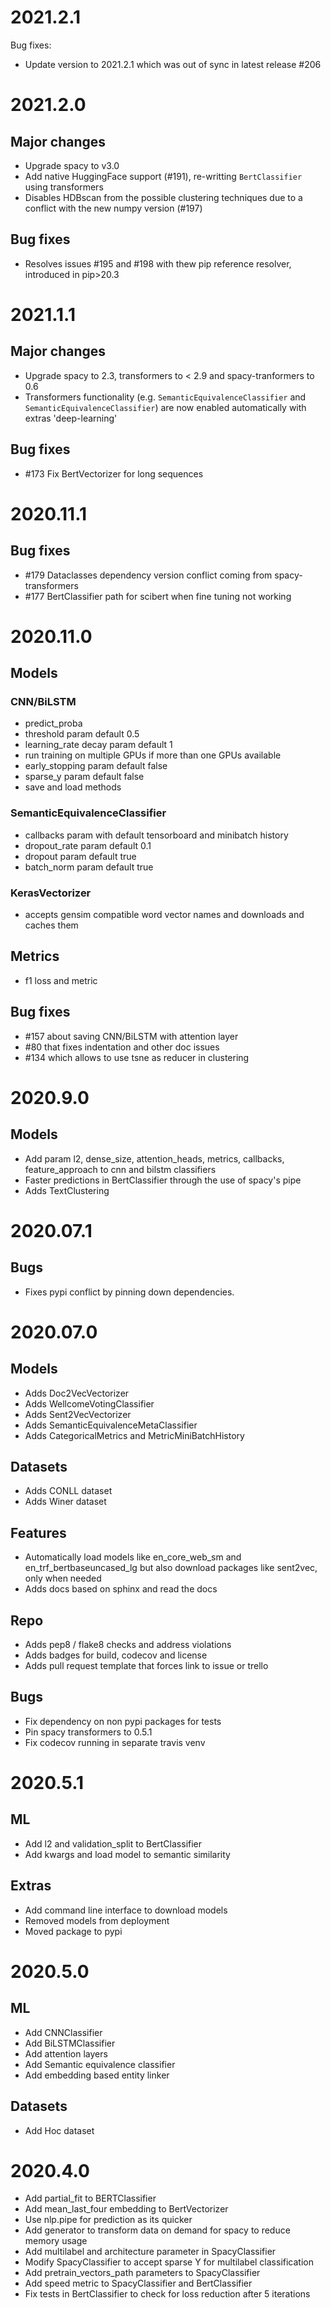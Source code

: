 # 2021.2.1

Bug fixes:
- Update version to 2021.2.1 which was out of sync in latest release #206

# 2021.2.0

Major changes
---
- Upgrade spacy to v3.0
- Add native HuggingFace support (#191), re-writting `BertClassifier` using transformers
- Disables HDBscan from the possible clustering techniques due to a conflict with the new numpy version (#197)

Bug fixes
---
- Resolves issues #195 and #198 with thew pip reference resolver, introduced in pip>20.3

# 2021.1.1

Major changes
---
- Upgrade spacy to 2.3, transformers to < 2.9 and spacy-tranformers to 0.6
- Transformers functionality (e.g. `SemanticEquivalenceClassifier` and `SemanticEquivalenceClassifier`) are now enabled automatically with extras 'deep-learning'

Bug fixes
---
- #173 Fix BertVectorizer for long sequences

# 2020.11.1

Bug fixes
---
- #179 Dataclasses dependency version conflict coming from spacy-transformers
- #177 BertClassifier path for scibert when fine tuning not working

# 2020.11.0

Models
---

### CNN/BiLSTM
- predict_proba
- threshold param default 0.5
- learning_rate decay param default 1
- run training on multiple GPUs if more than one GPUs available
- early_stopping param default false
- sparse_y param default false
- save and load methods

### SemanticEquivalenceClassifier
- callbacks param with default tensorboard and minibatch history
- dropout_rate param default 0.1
- dropout param default true
- batch_norm param default true

### KerasVectorizer
- accepts gensim compatible word vector names and downloads and caches them

Metrics
---
- f1 loss and metric

Bug fixes
---
- #157 about saving CNN/BiLSTM with attention layer
- #80  that fixes indentation and other doc issues
- #134 which allows to use tsne as reducer in clustering

# 2020.9.0

Models
---
* Add param l2, dense_size, attention_heads, metrics, callbacks, feature_approach to cnn and bilstm classifiers
* Faster predictions in BertClassifier through the use of spacy's pipe
* Adds TextClustering

# 2020.07.1

Bugs
---
* Fixes pypi conflict by pinning down dependencies.

# 2020.07.0

Models
---
* Adds Doc2VecVectorizer
* Adds WellcomeVotingClassifier
* Adds Sent2VecVectorizer
* Adds SemanticEquivalenceMetaClassifier
* Adds CategoricalMetrics and MetricMiniBatchHistory

Datasets
---
* Adds CONLL dataset
* Adds Winer dataset

Features
---
* Automatically load models like en_core_web_sm and en_trf_bertbaseuncased_lg but also download packages like sent2vec, only when needed
* Adds docs based on sphinx and read the docs

Repo
---
* Adds pep8 / flake8 checks and address violations
* Adds badges for build, codecov and license
* Adds pull request template that forces link to issue or trello

Bugs
---
* Fix dependency on non pypi packages for tests
* Pin spacy transformers to 0.5.1
* Fix codecov running in separate travis venv

# 2020.5.1

## ML
* Add l2 and validation_split to BertClassifier
* Add kwargs and load model to semantic similarity

## Extras
* Add command line interface to download models
* Removed models from deployment
* Moved package to pypi


# 2020.5.0

## ML

* Add CNNClassifier
* Add BiLSTMClassifier
* Add attention layers
* Add Semantic equivalence classifier
* Add embedding based entity linker

## Datasets

* Add Hoc dataset

# 2020.4.0

* Add partial_fit to BERTClassifier
* Add mean_last_four embedding to BertVectorizer
* Use nlp.pipe for prediction as its quicker
* Add generator to transform data on demand for spacy to reduce memory usage
* Add multilabel and architecture parameter in SpacyClassifier
* Modify SpacyClassifier to accept sparse Y for multilabel classification
* Add pretrain_vectors_path parameters to SpacyClassifier
* Add speed metric to SpacyClassifier and BertClassifier
* Fix tests in BertClassifier to check for loss reduction after 5 iterations
